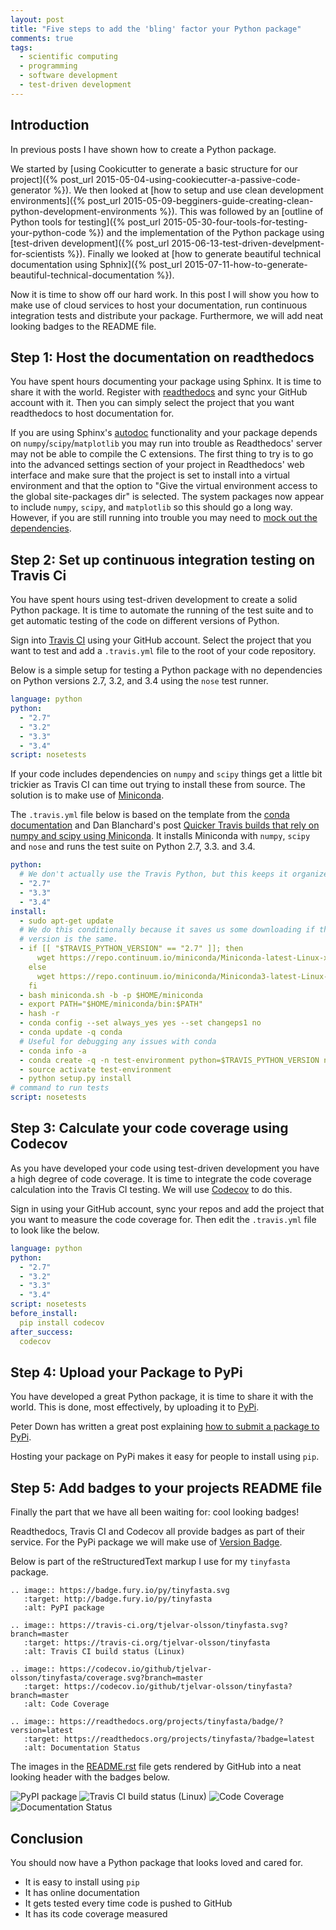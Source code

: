 ```yaml
---
layout: post
title: "Five steps to add the 'bling' factor your Python package"
comments: true
tags:
  - scientific computing
  - programming
  - software development
  - test-driven development 
---
```


## Introduction

In previous posts I have shown how to create a Python package.

We started by 
[using Cookicutter to generate a basic structure for our project]({% post_url 2015-05-04-using-cookiecutter-a-passive-code-generator %}).
We then looked at
[how to setup and use clean development environments]({% post_url 2015-05-09-begginers-guide-creating-clean-python-development-environments %}).
This was followed by an
[outline of Python tools for testing]({% post_url 2015-05-30-four-tools-for-testing-your-python-code %})
and the implementation of the Python package using
[test-driven development]({% post_url 2015-06-13-test-driven-develpment-for-scientists %}).
Finally we looked at
[how to generate beautiful technical documentation using Sphnix]({% post_url 2015-07-11-how-to-generate-beautiful-technical-documentation %}).

Now it is time to show off our hard work. In this post I will show you how to
make use of cloud services to host your documentation, run continuous
integration tests and distribute your package. Furthermore, we will add
neat looking badges to the README file.

## Step 1: Host the documentation on readthedocs

You have spent hours documenting your package using Sphinx. It is time to share
it with the world.  Register with [readthedocs](https://readthedocs.org) and
sync your GitHub account with it. Then you can simply select the project that
you want readthedocs to host documentation for.

If you are using Sphinx's [autodoc](http://sphinx-doc.org/ext/autodoc.html)
functionality and your package depends on ``numpy``/``scipy``/``matplotlib``
you may run into trouble as Readthedocs' server may not be able to compile the
C extensions. The first thing to try is to go into the advanced settings
section of your project in Readthedocs' web interface and make sure that the
project is set to install into a virtual environment and that the option to
"Give the virtual environment access to the global site-packages dir" is
selected. The system packages now appear to include ``numpy``, ``scipy``, and
``matplotlib`` so this should go a long way. However, if you are still running
into trouble you may need to
[mock out the dependencies](https://read-the-docs.readthedocs.org/en/latest/faq.html#i-get-import-errors-on-libraries-that-depend-on-c-modules).

## Step 2: Set up continuous integration testing on Travis Ci

You have spent hours using test-driven development to create a solid Python
package. It is time to automate the running of the test suite and to get
automatic testing of the code on different versions of Python.

Sign into [Travis CI](https://travis-ci.org) using your GitHub account. Select
the project that you want to test and add a ``.travis.yml`` file to the root
of your code repository.

Below is a simple setup for testing a Python package with no dependencies on
Python versions 2.7, 3.2, and 3.4 using the ``nose`` test runner.

```yaml
language: python
python:
  - "2.7"
  - "3.2"
  - "3.3"
  - "3.4"
script: nosetests
```

If your code includes dependencies on ``numpy`` and ``scipy`` things get a
little bit trickier as Travis CI can time out trying to install these from source.
The solution is to make use of [Miniconda](http://conda.pydata.org/docs/index.html).

The ``.travis.yml`` file below is based on the template from the 
[conda documentation](http://conda.pydata.org/docs/travis.html#using-conda-with-travis-ci)
and Dan Blanchard's post
[Quicker Travis builds that rely on numpy and scipy using Miniconda](https://gist.github.com/dan-blanchard/7045057).
It installs Miniconda with ``numpy``, ``scipy`` and ``nose`` and runs the test
suite on Python 2.7, 3.3. and 3.4.

```yaml
python:
  # We don't actually use the Travis Python, but this keeps it organized.
  - "2.7"
  - "3.3"
  - "3.4"
install:
  - sudo apt-get update
  # We do this conditionally because it saves us some downloading if the
  # version is the same.
  - if [[ "$TRAVIS_PYTHON_VERSION" == "2.7" ]]; then
      wget https://repo.continuum.io/miniconda/Miniconda-latest-Linux-x86_64.sh -O miniconda.sh;
    else
      wget https://repo.continuum.io/miniconda/Miniconda3-latest-Linux-x86_64.sh -O miniconda.sh;
    fi
  - bash miniconda.sh -b -p $HOME/miniconda
  - export PATH="$HOME/miniconda/bin:$PATH"
  - hash -r
  - conda config --set always_yes yes --set changeps1 no
  - conda update -q conda
  # Useful for debugging any issues with conda
  - conda info -a
  - conda create -q -n test-environment python=$TRAVIS_PYTHON_VERSION numpy scipy nose
  - source activate test-environment
  - python setup.py install
# command to run tests
script: nosetests
```

## Step 3: Calculate your code coverage using Codecov

As you have developed your code using test-driven development you have a high
degree of code coverage. It is time to integrate the code coverage calculation
into the Travis CI testing.  We will use [Codecov](https://codecov.io) to do
this.

Sign in using your GitHub account, sync your repos and add the project that you
want to measure the code coverage for.  Then edit the ``.travis.yml`` file to
look like the below.

```yaml
language: python
python:
  - "2.7"
  - "3.2"
  - "3.3"
  - "3.4"
script: nosetests
before_install:
  pip install codecov
after_success:
  codecov
```

## Step 4: Upload your Package to PyPi

You have developed a great Python package, it is time to share it with the
world.  This is done, most effectively, by uploading it to
[PyPi](https://pypi.python.org/pypi).

Peter Down has written a great post explaining
[how to submit a package to PyPi](http://peterdowns.com/posts/first-time-with-pypi.html).

Hosting your package on PyPi makes it easy for people to install using ``pip``.


## Step 5: Add badges to your projects README file

Finally the part that we have all been waiting for: cool looking badges!

Readthedocs, Travis CI and Codecov all provide badges as part of their service. For the PyPi
package we will make use of [Version Badge](http://badge.fury.io).

Below is part of the reStructuredText markup I use for my ``tinyfasta`` package.

```
.. image:: https://badge.fury.io/py/tinyfasta.svg
   :target: http://badge.fury.io/py/tinyfasta
   :alt: PyPI package

.. image:: https://travis-ci.org/tjelvar-olsson/tinyfasta.svg?branch=master
   :target: https://travis-ci.org/tjelvar-olsson/tinyfasta
   :alt: Travis CI build status (Linux)

.. image:: https://codecov.io/github/tjelvar-olsson/tinyfasta/coverage.svg?branch=master
   :target: https://codecov.io/github/tjelvar-olsson/tinyfasta?branch=master
   :alt: Code Coverage

.. image:: https://readthedocs.org/projects/tinyfasta/badge/?version=latest
   :target: https://readthedocs.org/projects/tinyfasta/?badge=latest
   :alt: Documentation Status
```

The images in the [README.rst](https://github.com/tjelvar-olsson/tinyfasta/blob/master/README.rst)
file gets rendered by GitHub into a neat looking header with the badges below.

![PyPI package](http://badge.fury.io/py/tinyfasta.svg)
![Travis CI build status (Linux)](https://travis-ci.org/tjelvar-olsson/tinyfasta.svg?branch=master)
![Code Coverage](https://codecov.io/github/tjelvar-olsson/tinyfasta/coverage.svg?branch=master)
![Documentation Status](https://readthedocs.org/projects/tinyfasta/badge/?version=latest)


## Conclusion

You should now have a Python package that looks loved and cared for.

- It is easy to install using ``pip``
- It has online documentation
- It gets tested every time code is pushed to GitHub
- It has its code coverage measured
